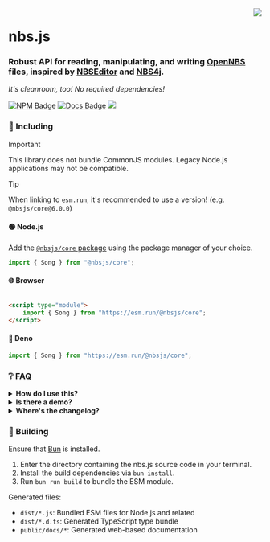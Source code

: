[Docs]: https://encode42.github.io/nbs.js/docs/

[Docs Badge]: https://cdn.jsdelivr.net/npm/@intergrav/devins-badges@3/assets/cozy/documentation/ghpages_vector.svg

[NPM]: https://www.npmjs.com/package/@nbsjs/core

[NPM Badge]: https://cdn.jsdelivr.net/npm/@intergrav/devins-badges@3/assets/cozy/available/npm_vector.svg

[Support]: https://encode42.dev/support

[Support Badge]: https://cdn.jsdelivr.net/npm/@intergrav/devins-badges@3/assets/cozy/social/discord-plural_vector.svg

[Changelog]: changelog.md

<img src=".github/assets/badge-lq.png" align="right" id="header">

# nbs.js
### Robust API for reading, manipulating, and writing [OpenNBS](https://opennbs.org) files, inspired by [NBSEditor](https://github.com/TheGreatFoxxy/NBSEditor/blob/408e3e58058bd72286fc7e9740d62a39a0c919dd/src/nbs.js) and [NBS4j](https://github.com/koca2000/NBS4j).

*It's cleanroom, too! No required dependencies!*

[![NPM Badge]][NPM] [![Docs Badge]][Docs] [![][Support Badge]][Support]

### 🔧 Including
> [!IMPORTANT]  
> This library does not bundle CommonJS modules. Legacy Node.js applications may not be compatible.

> [!TIP]
> When linking to `esm.run`, it's recommended to use a version! (e.g. `@nbsjs/core@6.0.0`)

#### 🟢 Node.js
Add the [`@nbsjs/core` package][NPM] using the package manager of your choice.

```js
import { Song } from "@nbsjs/core";
```

#### 🌐 Browser
```html

<script type="module">
	import { Song } from "https://esm.run/@nbsjs/core";
</script>
```

#### 🦕 Deno
```js
import { Song } from "https://esm.run/@nbsjs/core";
```

### ❔ FAQ
<details>
<summary>
<b>How do I use this?</b>
</summary>

[Install nbs.js for your platform](#-including), then refer to the [documentation][Docs] and examples below.

There are more examples designed for use with Node.js in the [examples directory](/examples)!

<details>
<summary>
🟢 Node.js
</summary>

```js
import { readFileSync } from "node:fs";
import { fromArrayBuffer } from "@nbsjs/core";

const songFile = readFileSync("song.nbs"); // Read the selected NBS file
const buffer = new Uint8Array(songFile).buffer; // Convert it into an ArrayBuffer
const song = fromArrayBuffer(buffer); // Parse the buffer

console.dir(song);
```
</details>

<details>
<summary>
🌐 Browser
</summary>

```html
<input type="file" id="file-input">

<script type="module">
	import { fromArrayBuffer } from "https://esm.run/@nbsjs/core"

	window.addEventListener("load", () => {
		const input = document.getElementById("file-input");

		// Initialize file input
		input.addEventListener("change", () => {
			const songFile = input.files[0]; // Read the selected NBS file
			songFile.arrayBuffer().then(buffer => { // Convert it into an ArrayBuffer
				const song = fromArrayBuffer(buffer); // Parse the buffer

				console.dir(song);
			});
		});
	});
</script>
```
</details>

<details>
<summary>
🦕 Deno
</summary>

```js
import { fromArrayBuffer } from "https://esm.run/@nbsjs/core";

const songFile = await Deno.readFile("song.nbs"); // Read the selected NBS file
const buffer = new Uint8Array(songFile).buffer; // Convert it into an ArrayBuffer
const song = fromArrayBuffer(buffer); // Parse the buffer

console.dir(song);
```
</details>
</details>

<details>
<summary>
<b>Is there a demo?</b>
</summary>

Currently, a website to demonstrate usage of the library does not exist. However, this repository contains [tests](/tests) that could be used as examples, and [actual examples designed for Node.js and similar](/examples).
</details>

<details>
<summary>
<b>Where's the changelog?</b>
</summary>

I don't create GitHub releases, but I do keep a changelog [here][Changelog]!
</details>

### 🔨 Building
Ensure that [Bun](https://bun.sh) is installed.

1. Enter the directory containing the nbs.js source code in your terminal.
2. Install the build dependencies via `bun install`.
3. Run `bun run build` to bundle the ESM module.

Generated files:
- `dist/*.js`: Bundled ESM files for Node.js and related
- `dist/*.d.ts`: Generated TypeScript type bundle
- `public/docs/*`: Generated web-based documentation
